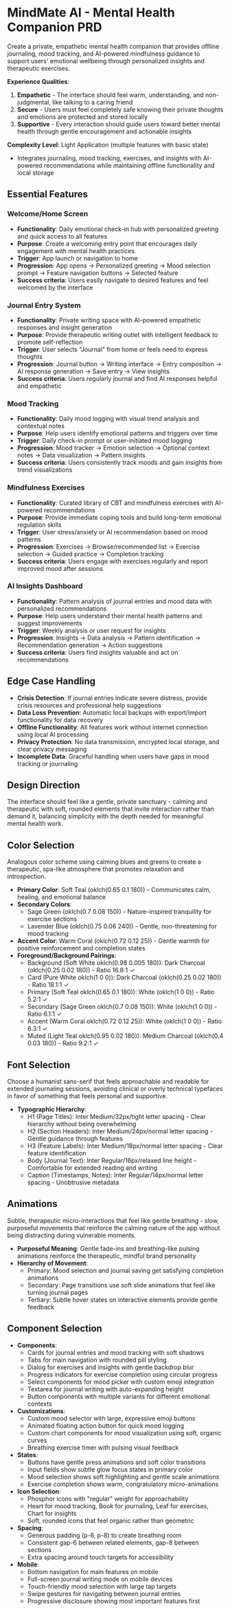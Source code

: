 # MindMate AI - Mental Health Companion PRD

Create a private, empathetic mental health companion that provides offline journaling, mood tracking, and AI-powered mindfulness guidance to support users' emotional wellbeing through personalized insights and therapeutic exercises.

**Experience Qualities**:
1. **Empathetic** - The interface should feel warm, understanding, and non-judgmental, like talking to a caring friend
2. **Secure** - Users must feel completely safe knowing their private thoughts and emotions are protected and stored locally
3. **Supportive** - Every interaction should guide users toward better mental health through gentle encouragement and actionable insights

**Complexity Level**: Light Application (multiple features with basic state)
- Integrates journaling, mood tracking, exercises, and insights with AI-powered recommendations while maintaining offline functionality and local storage

## Essential Features

### Welcome/Home Screen
- **Functionality**: Daily emotional check-in hub with personalized greeting and quick access to all features
- **Purpose**: Create a welcoming entry point that encourages daily engagement with mental health practices
- **Trigger**: App launch or navigation to home
- **Progression**: App opens → Personalized greeting → Mood selection prompt → Feature navigation buttons → Selected feature
- **Success criteria**: Users easily navigate to desired features and feel welcomed by the interface

### Journal Entry System
- **Functionality**: Private writing space with AI-powered empathetic responses and insight generation
- **Purpose**: Provide therapeutic writing outlet with intelligent feedback to promote self-reflection
- **Trigger**: User selects "Journal" from home or feels need to express thoughts
- **Progression**: Journal button → Writing interface → Entry composition → AI response generation → Save entry → View insights
- **Success criteria**: Users regularly journal and find AI responses helpful and empathetic

### Mood Tracking
- **Functionality**: Daily mood logging with visual trend analysis and contextual notes
- **Purpose**: Help users identify emotional patterns and triggers over time
- **Trigger**: Daily check-in prompt or user-initiated mood logging
- **Progression**: Mood tracker → Emotion selection → Optional context notes → Data visualization → Pattern insights
- **Success criteria**: Users consistently track moods and gain insights from trend visualizations

### Mindfulness Exercises
- **Functionality**: Curated library of CBT and mindfulness exercises with AI-powered recommendations
- **Purpose**: Provide immediate coping tools and build long-term emotional regulation skills
- **Trigger**: User stress/anxiety or AI recommendation based on mood patterns
- **Progression**: Exercises → Browse/recommended list → Exercise selection → Guided practice → Completion tracking
- **Success criteria**: Users engage with exercises regularly and report improved mood after sessions

### AI Insights Dashboard
- **Functionality**: Pattern analysis of journal entries and mood data with personalized recommendations
- **Purpose**: Help users understand their mental health patterns and suggest improvements
- **Trigger**: Weekly analysis or user request for insights
- **Progression**: Insights → Data analysis → Pattern identification → Recommendation generation → Action suggestions
- **Success criteria**: Users find insights valuable and act on recommendations

## Edge Case Handling
- **Crisis Detection**: If journal entries indicate severe distress, provide crisis resources and professional help suggestions
- **Data Loss Prevention**: Automatic local backups with export/import functionality for data recovery
- **Offline Functionality**: All features work without internet connection using local AI processing
- **Privacy Protection**: No data transmission, encrypted local storage, and clear privacy messaging
- **Incomplete Data**: Graceful handling when users have gaps in mood tracking or journaling

## Design Direction
The interface should feel like a gentle, private sanctuary - calming and therapeutic with soft, rounded elements that invite interaction rather than demand it, balancing simplicity with the depth needed for meaningful mental health work.

## Color Selection
Analogous color scheme using calming blues and greens to create a therapeutic, spa-like atmosphere that promotes relaxation and introspection.

- **Primary Color**: Soft Teal (oklch(0.65 0.1 180)) - Communicates calm, healing, and emotional balance
- **Secondary Colors**: 
  - Sage Green (oklch(0.7 0.08 150)) - Nature-inspired tranquility for exercise sections
  - Lavender Blue (oklch(0.75 0.06 240)) - Gentle, non-threatening for mood tracking
- **Accent Color**: Warm Coral (oklch(0.72 0.12 25)) - Gentle warmth for positive reinforcement and completion states
- **Foreground/Background Pairings**:
  - Background (Soft White oklch(0.98 0.005 180)): Dark Charcoal (oklch(0.25 0.02 180)) - Ratio 16.8:1 ✓
  - Card (Pure White oklch(1 0 0)): Dark Charcoal (oklch(0.25 0.02 180)) - Ratio 18.1:1 ✓
  - Primary (Soft Teal oklch(0.65 0.1 180)): White (oklch(1 0 0)) - Ratio 5.2:1 ✓
  - Secondary (Sage Green oklch(0.7 0.08 150)): White (oklch(1 0 0)) - Ratio 6.1:1 ✓
  - Accent (Warm Coral oklch(0.72 0.12 25)): White (oklch(1 0 0)) - Ratio 6.3:1 ✓
  - Muted (Light Teal oklch(0.95 0.02 180)): Medium Charcoal (oklch(0.4 0.03 180)) - Ratio 9.2:1 ✓

## Font Selection
Choose a humanist sans-serif that feels approachable and readable for extended journaling sessions, avoiding clinical or overly technical typefaces in favor of something that feels personal and supportive.

- **Typographic Hierarchy**:
  - H1 (Page Titles): Inter Medium/32px/tight letter spacing - Clear hierarchy without being overwhelming
  - H2 (Section Headers): Inter Medium/24px/normal letter spacing - Gentle guidance through features  
  - H3 (Feature Labels): Inter Medium/18px/normal letter spacing - Clear feature identification
  - Body (Journal Text): Inter Regular/16px/relaxed line height - Comfortable for extended reading and writing
  - Caption (Timestamps, Notes): Inter Regular/14px/normal letter spacing - Unobtrusive metadata

## Animations
Subtle, therapeutic micro-interactions that feel like gentle breathing - slow, purposeful movements that reinforce the calming nature of the app without being distracting during vulnerable moments.

- **Purposeful Meaning**: Gentle fade-ins and breathing-like pulsing animations reinforce the therapeutic, mindful brand personality
- **Hierarchy of Movement**: 
  - Primary: Mood selection and journal saving get satisfying completion animations
  - Secondary: Page transitions use soft slide animations that feel like turning journal pages
  - Tertiary: Subtle hover states on interactive elements provide gentle feedback

## Component Selection
- **Components**: 
  - Cards for journal entries and mood tracking with soft shadows
  - Tabs for main navigation with rounded pill styling
  - Dialog for exercises and insights with gentle backdrop blur
  - Progress indicators for exercise completion using circular progress
  - Select components for mood picker with custom emoji integration
  - Textarea for journal writing with auto-expanding height
  - Button components with multiple variants for different emotional contexts
- **Customizations**: 
  - Custom mood selector with large, expressive emoji buttons
  - Animated floating action button for quick mood logging
  - Custom chart components for mood visualization using soft, organic curves
  - Breathing exercise timer with pulsing visual feedback
- **States**: 
  - Buttons have gentle press animations and soft color transitions
  - Input fields show subtle glow focus states in primary color
  - Mood selection shows soft highlighting and gentle scale animations
  - Exercise completion shows warm, congratulatory micro-animations
- **Icon Selection**: 
  - Phosphor icons with "regular" weight for approachability
  - Heart for mood tracking, Book for journaling, Leaf for exercises, Chart for insights
  - Soft, rounded icons that feel organic rather than geometric
- **Spacing**: 
  - Generous padding (p-6, p-8) to create breathing room
  - Consistent gap-6 between related elements, gap-8 between sections
  - Extra spacing around touch targets for accessibility
- **Mobile**: 
  - Bottom navigation for main features on mobile
  - Full-screen journal writing mode on mobile devices
  - Touch-friendly mood selection with large tap targets
  - Swipe gestures for navigating between journal entries
  - Progressive disclosure showing most important features first